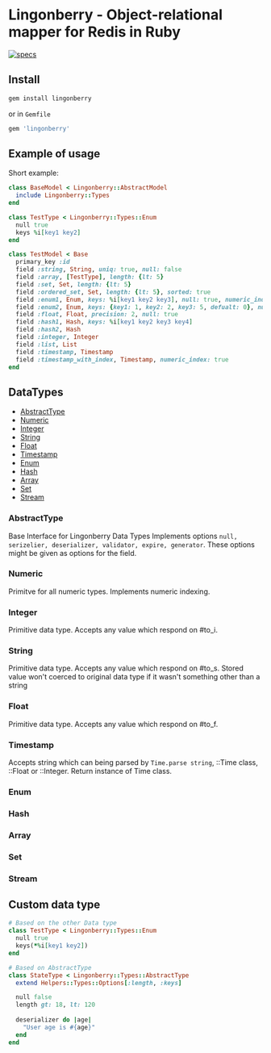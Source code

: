 # Lingonberry - Object-relational mapper for Redis in Ruby

[![specs](https://github.com/max-did-it/lingonberry/actions/workflows/spec.yml/badge.svg?branch=master)](https://github.com/max-did-it/lingonberry/actions/workflows/spec.yml)


## Install


```bash
gem install lingonberry
```

or in `Gemfile` 

```ruby
gem 'lingonberry'
```

## Example of usage

Short example:

```ruby
class BaseModel < Lingonberry::AbstractModel
  include Lingonberry::Types
end

class TestType < Lingonberry::Types::Enum
  null true
  keys %i[key1 key2]
end

class TestModel < Base
  primary_key :id
  field :string, String, uniq: true, null: false
  field :array, [TestType], length: {lt: 5}
  field :set, Set, length: {lt: 5}
  field :ordered_set, Set, length: {lt: 5}, sorted: true
  field :enum1, Enum, keys: %i[key1 key2 key3], null: true, numeric_index: true
  field :enum2, Enum, keys: {key1: 1, key2: 2, key3: 5, defualt: 0}, null: false
  field :float, Float, precision: 2, null: true
  field :hash1, Hash, keys: %i[key1 key2 key3 key4]
  field :hash2, Hash
  field :integer, Integer
  field :list, List
  field :timestamp, Timestamp
  field :timestamp_with_index, Timestamp, numeric_index: true
end
```

## DataTypes

  - [AbstractType](#abstracttype)
  - [Numeric](#numeric)
  - [Integer](#integer)
  - [String](#string)
  - [Float](#float)
  - [Timestamp](#timestamp)
  - [Enum](#enum)
  - [Hash](#hash)
  - [Array](#array)
  - [Set](#set)
  - [Stream](#stream)

### AbstractType
Base Interface for Lingonberry Data Types
Implements options `null, serizelier, deserializer, validator, expire, generator`. These options might be given as options for the field.


### Numeric
Primitve for all numeric types. Implements numeric indexing.

### Integer
Primitive data type. Accepts any value which respond on #to_i.
### String
Primitive data type. Accepts any value which respond on #to_s. 
Stored value won't coerced to original data type if it wasn't something other than a string
### Float
Primitive data type. Accepts any value which respond on #to_f.
### Timestamp
Accepts string which can being parsed by `Time.parse string`, ::Time class, ::Float or ::Integer.
Return instance of Time class.
### Enum
### Hash
### Array
### Set
### Stream

## Custom data type

```ruby
# Based on the other Data type
class TestType < Lingonberry::Types::Enum
  null true
  keys(*%i[key1 key2])
end

# Based on AbstractType
class StateType < Lingonberry::Types::AbstractType
  extend Helpers::Types::Options[:length, :keys]

  null false
  length gt: 18, lt: 120
  
  deserializer do |age| 
    "User age is #{age}"
  end
end
```
